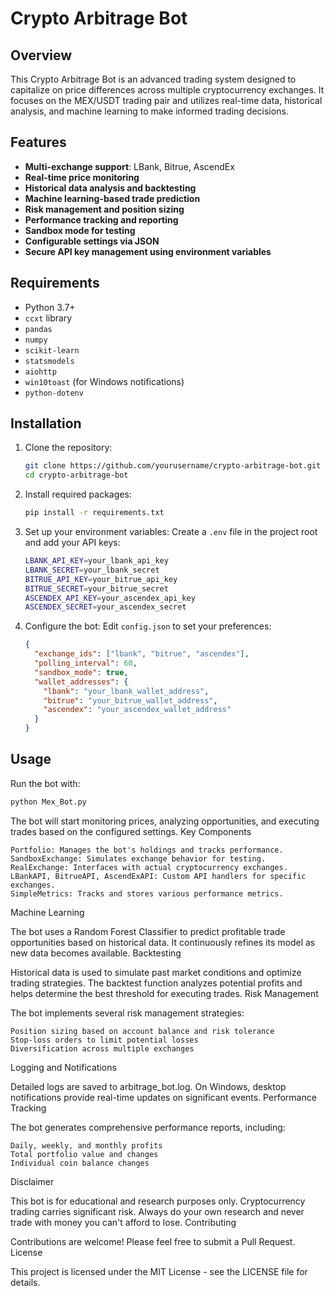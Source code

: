# Crypto Arbitrage Bot

## Overview

This Crypto Arbitrage Bot is an advanced trading system designed to capitalize on price differences across multiple cryptocurrency exchanges. It focuses on the MEX/USDT trading pair and utilizes real-time data, historical analysis, and machine learning to make informed trading decisions.

## Features

- **Multi-exchange support**: LBank, Bitrue, AscendEx
- **Real-time price monitoring**
- **Historical data analysis and backtesting**
- **Machine learning-based trade prediction**
- **Risk management and position sizing**
- **Performance tracking and reporting**
- **Sandbox mode for testing**
- **Configurable settings via JSON**
- **Secure API key management using environment variables**

## Requirements

- Python 3.7+
- `ccxt` library
- `pandas`
- `numpy`
- `scikit-learn`
- `statsmodels`
- `aiohttp`
- `win10toast` (for Windows notifications)
- `python-dotenv`

## Installation

1. Clone the repository:
    ```sh
    git clone https://github.com/yourusername/crypto-arbitrage-bot.git
    cd crypto-arbitrage-bot
    ```

2. Install required packages:
    ```sh
    pip install -r requirements.txt
    ```

3. Set up your environment variables:
    Create a `.env` file in the project root and add your API keys:
    ```sh
    LBANK_API_KEY=your_lbank_api_key
    LBANK_SECRET=your_lbank_secret
    BITRUE_API_KEY=your_bitrue_api_key
    BITRUE_SECRET=your_bitrue_secret
    ASCENDEX_API_KEY=your_ascendex_api_key
    ASCENDEX_SECRET=your_ascendex_secret
    ```

4. Configure the bot:
    Edit `config.json` to set your preferences:
    ```json
    {
      "exchange_ids": ["lbank", "bitrue", "ascendex"],
      "polling_interval": 60,
      "sandbox_mode": true,
      "wallet_addresses": {
        "lbank": "your_lbank_wallet_address",
        "bitrue": "your_bitrue_wallet_address",
        "ascendex": "your_ascendex_wallet_address"
      }
    }
    ```

## Usage

Run the bot with:

```sh
python Mex_Bot.py
```


The bot will start monitoring prices, analyzing opportunities, and executing trades based on the configured settings.
Key Components

    Portfolio: Manages the bot's holdings and tracks performance.
    SandboxExchange: Simulates exchange behavior for testing.
    RealExchange: Interfaces with actual cryptocurrency exchanges.
    LBankAPI, BitrueAPI, AscendExAPI: Custom API handlers for specific exchanges.
    SimpleMetrics: Tracks and stores various performance metrics.

Machine Learning

The bot uses a Random Forest Classifier to predict profitable trade opportunities based on historical data. It continuously refines its model as new data becomes available.
Backtesting

Historical data is used to simulate past market conditions and optimize trading strategies. The backtest function analyzes potential profits and helps determine the best threshold for executing trades.
Risk Management

The bot implements several risk management strategies:

    Position sizing based on account balance and risk tolerance
    Stop-loss orders to limit potential losses
    Diversification across multiple exchanges

Logging and Notifications

Detailed logs are saved to arbitrage_bot.log. On Windows, desktop notifications provide real-time updates on significant events.
Performance Tracking

The bot generates comprehensive performance reports, including:

    Daily, weekly, and monthly profits
    Total portfolio value and changes
    Individual coin balance changes

Disclaimer

This bot is for educational and research purposes only. Cryptocurrency trading carries significant risk. Always do your own research and never trade with money you can't afford to lose.
Contributing

Contributions are welcome! Please feel free to submit a Pull Request.
License

This project is licensed under the MIT License - see the LICENSE file for details.
